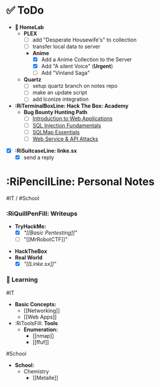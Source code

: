 # ✅ ToDo
- **🧪 HomeLab**
	- **PLEX**
		- [ ] add "Desperate Housewife's" to collection
		- [ ] transfer local data to server
		- **Anime**
			- [x] Add a Anime Collection to the Server
			- [x] Add "A silent Voice" (**Urgent**)
			- [ ] Add "Vinland Saga"
	- **Quartz**
		- [ ] setup quartz branch on notes repo
		- [ ] make an update script
		- [ ] add Iconize integration
- **:RiTerminalBoxLine: Hack The Box: Academy**
	- **Bug Bounty Hunting Path**
		- [ ] [Introduction to Web Applications](https://academy.hackthebox.com/module/details/75)
		- [ ] [SQL Injection Fundamentals](https://academy.hackthebox.com/module/details/33)
		- [ ] [SQLMap Essentials](https://academy.hackthebox.com/module/details/58)
		- [ ] [Web Service & API Attacks](https://academy.hackthebox.com/module/details/160) 
- [x] **:RiSuitcaseLine: linke.sx**
	- [x] send a reply
# :RiPencilLine: Personal Notes
#IT / #School 

### :RiQuillPenFill: Writeups
* **TryHackMe:**
	- [x] _"[[Basic Pentesting]]"_
	- [ ] "[[MrRobotCTF]]"
- **HackTheBox**
- **Real World**
	- [x] _"[[Linke.sx]]"_
### 🤔 Learning
#IT 
- **Basic Concepts:**  
	- [[Networking]]
	- [[Web Apps]]
- :RiToolsFill: **Tools** 
	*  **Enumeration:**
		* [[nmap]]
		* [[ffuf]]

#School 
- **School:**
	- Chemistry
		- [[Metalle]]
